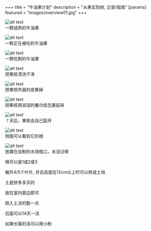 +++
title = "牛油果计划"
description = "从果实到树, 记录/指南"
[params]
  featured = "images/overview01.jpg"
+++

![alt text](images/01-牛油果-02-成熟.jpg)  
一颗成熟的牛油果  

![alt text](images/01-牛油果-03-食用.jpg)  
一颗正在被吃的牛油果  

![alt text](images/01-牛油果-04-果核.jpg)  
一颗吃剩的牛油果  

![alt text](images/02-果核-01-洗净.jpg)  
把果核清洗干净  

![alt text](images/02-果核-02-去皮.jpg)  
把果核外面的皮撕掉  

![alt text](images/02-果核-03-包裹.jpg)  
把果核用润湿的餐巾纸包裹起来  




![alt text](images/02-果核-05-裂开.jpg)  
？天后，果核会自己裂开  

![alt text](images/02-果核-06-小根.jpg)  
侧面可以看到它的根  

![alt text](images/02-果核-07-水培.jpg)  
放置在自制的水培瓶口，水没过根  




根可以是1或2或3

展开4/5个叶片, 并且高度在12cm以上时可以转成土培

土是拼多多买的

放在室内窗边即可

刚入土浇的勤一点

后面可以14天一浇

如果长菌的话可以用小粉

